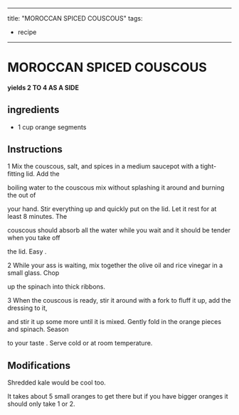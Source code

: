 
---
title: "MOROCCAN SPICED COUSCOUS"
tags:
  - recipe
---

# MOROCCAN SPICED COUSCOUS

#### yields  2 TO 4 AS A SIDE


## ingredients

* 1 cup orange segments 



## Instructions
1 Mix the couscous, salt, and spices in a medium saucepot with a tight-fitting lid. Add the

boiling water to the couscous mix without splashing it around and burning the   out of

your hand. Stir everything up and quickly put on the lid. Let it rest for at least 8 minutes. The

couscous should absorb all the water while you wait and it should be tender when you take off

the lid. Easy   .

2 While your ass is waiting, mix together the olive oil and rice vinegar in a small glass. Chop

up the spinach into thick ribbons.

3 When the couscous is ready, stir it around with a fork to fluff it up, add the dressing to it,

and stir it up some more until it is mixed. Gently fold in the orange pieces and spinach. Season

to your  taste . Serve cold or at room temperature.



## Modifications
Shredded kale would be cool too.

 It takes about 5 small oranges to get there but if you have bigger oranges it should only take 1 or 2.




